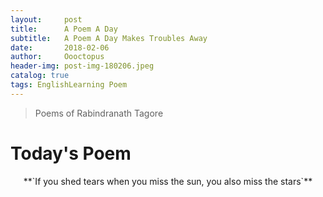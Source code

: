 ```yaml
---
layout:     post
title:      A Poem A Day
subtitle:   A Poem A Day Makes Troubles Away
date:       2018-02-06
author:     Oooctopus
header-img: post-img-180206.jpeg
catalog: true
tags: EnglishLearning Poem
---
```


> Poems of Rabindranath Tagore

# Today's Poem
<center>**`If you shed tears when you miss the sun, you also miss the stars`**</center>

